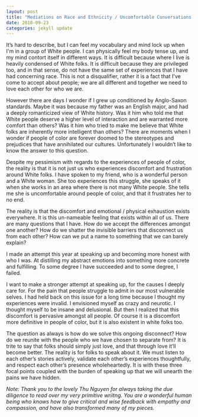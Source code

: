 ```yaml
---
layout: post
title: "Mediations on Race and Ethnicity / Uncomfortable Conversations / Looking Forward"
date: 2018-09-23
categories: jekyll update
---
```


It’s hard to describe, but I can feel my vocabulary and mind lock up when I'm in a group of White people. I can physically feel my body tense up, and my mind contort itself in different ways. It is difficult because where I live is heavily condensed of White folks. It is difficult because they are privileged too, and in that sense, do not have the same set of experiences that I have had concerning race. This is not a disqualifier, rather it is a fact that I've come to accept about people; we are all different and together we need to love each other for who we are.

However there are days I wonder if I grew up conditioned by Anglo-Saxon standards. Maybe it was because my father was an English major, and had a deeply romanticized view of White history. Was it him who told me that White people deserve a higher level of interaction and are warranted more comfort than others? Was it him who tried to make me believe that White folks are inherently more intelligent than others? There are moments when I wonder if people of color are forever doomed to the stereotypes and prejudices that have annihilated our cultures. Unfortunately I wouldn’t like to know the answer to this question.

Despite my pessimism with regards to the experiences of people of color, the reality is that it is not just us who experiences discomfort and frustration around White folks. I have spoken to my friend, who is a wonderful person and a White woman. She too experiences this struggle, she speaks of it when she works in an area where there is not many White people. She tells me she is uncomfortable around people of color, and that it frustrates her to no end.

The reality is that the discomfort and emotional / physical exhaustion exists everywhere. It is this un-nameable feeling that exists within all of us. There are many questions that I have. How do we accept the differences amongst one another? How do we shatter the invisible barriers that disconnect us from each other? How can we put a name to something that we can barely explain?

I made an attempt this year at speaking up and becoming more honest with who I was. At distilling my abstract emotions into something more concrete and fulfilling. To some degree I have succeeded and to some degree, I failed. 

I want to make a stronger attempt at speaking up, for the causes I deeply care for. For the pain that people struggle to admit in our most vulnerable selves. I had held back on this issue for a long time because I thought my experiences were invalid. I envisioned myself as crazy and neurotic. I thought myself to be insane and delusional. But then I realized that this discomfort is pervasive amongst all people. Of course it is a discomfort more definitive in people of color, but it is also existent in white folks too.

The question as always is how do we solve this ongoing disconnect? How do we reunite with the people who we have chosen to separate from? It is trite to say that folks should simply just love, and that through love it’ll become better. The reality is for folks to speak about it. We must listen to each other’s stories actively, validate each other’s experiences thoughtfully, and respect each other’s presence wholeheartedly. It is with these three focal points coupled with the burden of speaking up that we will unearth the pains we have hidden.

*Note: Thank you to the lovely Thu Nguyen for always taking the due diligence to read over my very primitive wriitng. You are a wonderful human being who knows how to give critical and wise feedback with empathy and compassion, and have also transformed many of my pieces.*
